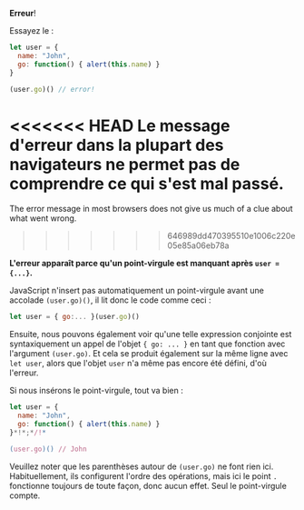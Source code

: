 **Erreur**!

Essayez le :

```js run
let user = {
  name: "John",
  go: function() { alert(this.name) }
}

(user.go)() // error!
```

<<<<<<< HEAD
Le message d'erreur dans la plupart des navigateurs ne permet pas de comprendre ce qui s'est mal passé.
=======
The error message in most browsers does not give us much of a clue about what went wrong.
>>>>>>> 646989dd470395510e1006c220e05e85a06eb78a

**L'erreur apparaît parce qu'un point-virgule est manquant après `user = {...}`.**

JavaScript n'insert pas automatiquement un point-virgule avant une accolade `(user.go)()`, il lit donc le code comme ceci :

```js no-beautify
let user = { go:... }(user.go)()
```

Ensuite, nous pouvons également voir qu'une telle expression conjointe est syntaxiquement un appel de l'objet `{ go: ... }` en tant que fonction avec l'argument `(user.go)`. Et cela se produit également sur la même ligne avec `let user`, alors que l'objet `user` n'a même pas encore été défini, d'où l'erreur.

Si nous insérons le point-virgule, tout va bien :

```js run
let user = {
  name: "John",
  go: function() { alert(this.name) }
}*!*;*/!*

(user.go)() // John
```

Veuillez noter que les parenthèses autour de `(user.go)` ne font rien ici. Habituellement, ils configurent l'ordre des opérations, mais ici le point `.` fonctionne toujours de toute façon, donc aucun effet. Seul le point-virgule compte.

